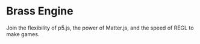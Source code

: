 # Brass Engine
Join the flexibility of p5.js, the power of Matter.js, and the speed of REGL to make games.
